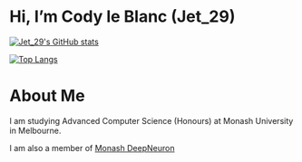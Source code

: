 # Hi, I’m Cody le Blanc (Jet_29)
[![Jet_29's GitHub stats](https://github-readme-stats.vercel.app/api?username=Jet-29&count_private=true&rank_icon=percentile&show_icons=true&theme=transparent&custom_title=Jet_29%27s%20GitHub%20Stats)](https://github.com/Jet-29/)

[![Top Langs](https://github-readme-stats.vercel.app/api/top-langs/?username=Jet-29&layout=compact&theme=transparent&exclude_repo=GenerativeART,Boids)](https://github.com/Jet-29)

# About Me
I am studying Advanced Computer Science (Honours) at Monash University in Melbourne.

I am also a member of [Monash DeepNeuron](https://www.deepneuron.org/)
